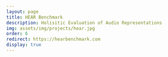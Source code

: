 ```yaml
---
layout: page
title: HEAR Benchmark
description: Holisitic Evaluation of Audio Representations
img: assets/img/projects/hear.jpg
order: 6
redirect: https://hearbenchmark.com
display: true
---
```



